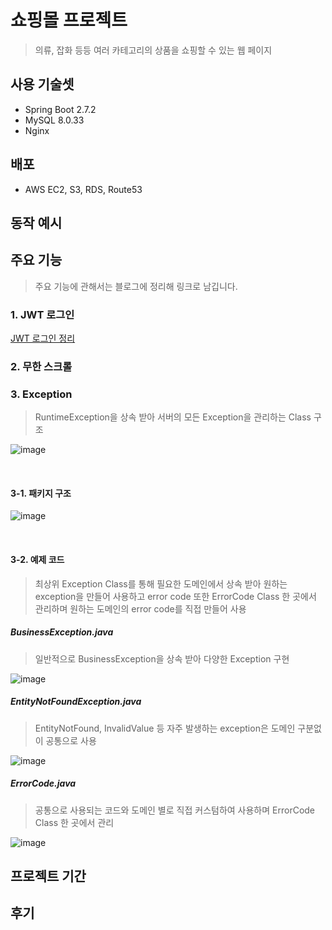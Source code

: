 # 쇼핑몰 프로젝트 
> 의류, 잡화 등등 여러 카테고리의 상품을 쇼핑할 수 있는 웹 페이지

## 사용 기술셋
  * Spring Boot 2.7.2
  * MySQL 8.0.33
  * Nginx

## 배포
  * AWS EC2, S3, RDS, Route53

## 동작 예시


## 주요 기능
> 주요 기능에 관해서는 블로그에 정리해 링크로 남깁니다.

### 1. JWT 로그인
[JWT 로그인 정리](https://velog.io/@ss412/Spring-Security-JWT-%EB%A1%9C%EA%B7%B8%EC%9D%B8)

### 2. 무한 스크롤


### 3. Exception
> RuntimeException을 상속 받아 서버의 모든 Exception을 관리하는 Class 구조<br>

![image](https://github.com/SudalKing/Shopping_mall/assets/87001865/d934a20c-4028-40e2-8997-c0603f56a706)

<br>

#### 3-1. 패키지 구조

![image](https://github.com/SudalKing/Shopping_mall/assets/87001865/2cb1cee9-2de9-40b7-a6c2-f23e9ce0db9f)

<br>

#### 3-2. 예제 코드
> 최상위 Exception Class를 통해 필요한 도메인에서 상속 받아 원하는 exception을 만들어 사용하고 error code 또한 ErrorCode Class 한 곳에서 관리하며 원하는 도메인의 error code를 직접 만들어 사용<br>

##### BusinessException.java
> 일반적으로 BusinessException을 상속 받아 다양한 Exception 구현

![image](https://github.com/SudalKing/Shopping_mall/assets/87001865/ffb68ff0-f44b-4893-8c7a-c3ba6b0e7557)

##### EntityNotFoundException.java 
> EntityNotFound, InvalidValue 등 자주 발생하는 exception은 도메인 구분없이 공통으로 사용

![image](https://github.com/SudalKing/Shopping_mall/assets/87001865/b384e642-53ee-41ec-8750-18e8b987e064)


##### ErrorCode.java
> 공통으로 사용되는 코드와 도메인 별로 직접 커스텀하여 사용하며 ErrorCode Class 한 곳에서 관리

![image](https://github.com/SudalKing/Shopping_mall/assets/87001865/3f446d49-8974-4d04-8270-d2b102ed2c3f)


## 프로젝트 기간

## 후기
